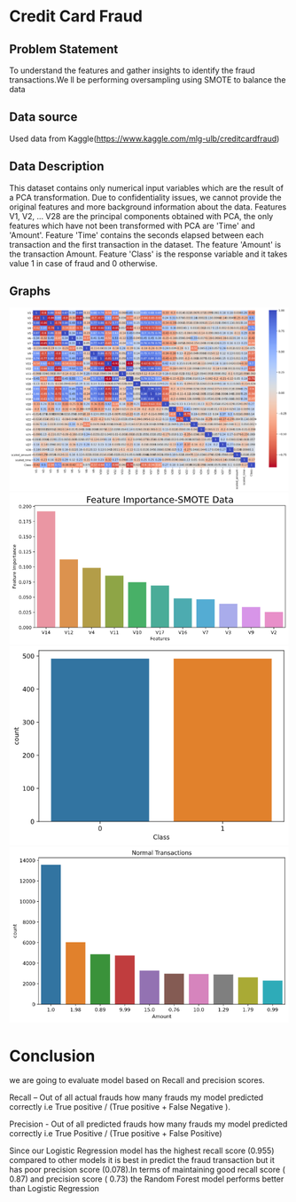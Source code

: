 # Credit Card Fraud

## Problem Statement

To understand the features and gather insights to identify the fraud transactions.We ll be performing oversampling using SMOTE to balance the data

## Data source

Used data from Kaggle(https://www.kaggle.com/mlg-ulb/creditcardfraud)

## Data Description

This dataset contains only numerical input variables which are the result of a PCA transformation. Due to confidentiality issues, we cannot provide the original features and more background information about the data. Features V1, V2, … V28 are the principal components obtained with PCA, the only features which have not been transformed with PCA are 'Time' and 'Amount'. Feature 'Time' contains the seconds elapsed between each transaction and the first transaction in the dataset. The feature 'Amount' is the transaction Amount. Feature 'Class' is the response variable and it takes value 1 in case of fraud and 0 otherwise.

## Graphs

![Graph1](Graph1.png)
![Graph2](Graph2.png)
![Graph3](Graph3.png)
![Graph4](Graph4.png)

# Conclusion

we are going to evaluate model based on Recall and precision scores.

Recall – Out of all actual frauds how many frauds my model predicted correctly i.e True positive / (True positive + False Negative ).

Precision - Out of all predicted frauds how many frauds my model predicted correctly i.e True Positive / (True positive + False Positive)

Since our Logistic Regression model has the highest recall score (0.955) compared to other models it is best in predict the fraud transaction but it has poor precision score (0.078).In terms of maintaining good recall score ( 0.87) and precision score ( 0.73) the Random Forest model performs better than Logistic Regression
